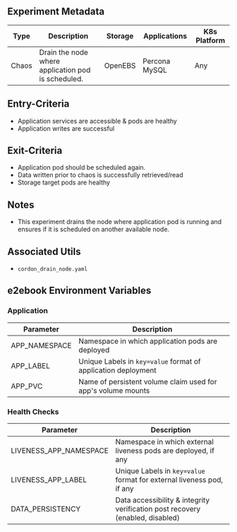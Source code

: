## Experiment Metadata

| Type  | Description                                        | Storage | Applications  | K8s Platform |
| ----- | -------------------------------------------------- | ------- | ------------- | ------------ |
| Chaos | Drain the node where application pod is scheduled. | OpenEBS | Percona MySQL | Any          |

## Entry-Criteria

- Application services are accessible & pods are healthy
- Application writes are successful 

## Exit-Criteria

- Application pod should be scheduled again.
- Data written prior to chaos is successfully retrieved/read
- Storage target pods are healthy

## Notes

- This experiment drains the node where application pod is running and ensures if it is scheduled on another available node.

## Associated Utils 

- `cordon_drain_node.yaml`

## e2ebook Environment Variables

### Application

| Parameter     | Description                                                  |
| ------------- | ------------------------------------------------------------ |
| APP_NAMESPACE | Namespace in which application pods are deployed             |
| APP_LABEL     | Unique Labels in `key=value` format of application deployment |
| APP_PVC       | Name of persistent volume claim used for app's volume mounts |

### Health Checks 

| Parameter              | Description                                                  |
| ---------------------- | ------------------------------------------------------------ |
| LIVENESS_APP_NAMESPACE | Namespace in which external liveness pods are deployed, if any |
| LIVENESS_APP_LABEL     | Unique Labels in `key=value` format for external liveness pod, if any |
| DATA_PERSISTENCY       | Data accessibility & integrity verification post recovery (enabled, disabled) |


